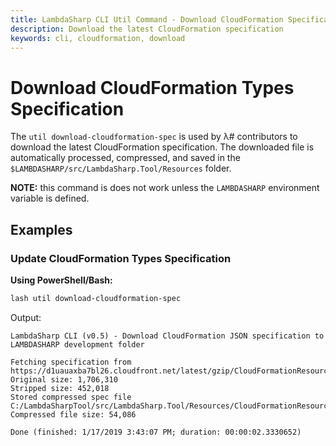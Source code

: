 ```yaml
---
title: LambdaSharp CLI Util Command - Download CloudFormation Specification
description: Download the latest CloudFormation specification
keywords: cli, cloudformation, download
---
```

# Download CloudFormation Types Specification

The `util download-cloudformation-spec` is used by λ# contributors to download the latest CloudFormation specification. The downloaded file is automatically processed, compressed, and saved in the `$LAMBDASHARP/src/LambdaSharp.Tool/Resources` folder.

**NOTE:** this command is does not work unless the `LAMBDASHARP` environment variable is defined.

## Examples

### Update CloudFormation Types Specification

__Using PowerShell/Bash:__
```bash
lash util download-cloudformation-spec
```

Output:
```
LambdaSharp CLI (v0.5) - Download CloudFormation JSON specification to LAMBDASHARP development folder

Fetching specification from https://d1uauaxba7bl26.cloudfront.net/latest/gzip/CloudFormationResourceSpecification.json
Original size: 1,706,310
Stripped size: 452,018
Stored compressed spec file C:/LambdaSharpTool/src/LambdaSharp.Tool/Resources/CloudFormationResourceSpecification.json.gz
Compressed file size: 54,086

Done (finished: 1/17/2019 3:43:07 PM; duration: 00:00:02.3330652)
```
